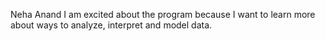 Neha Anand
I am excited about the program because I want to learn more about ways to analyze, interpret and model data.
